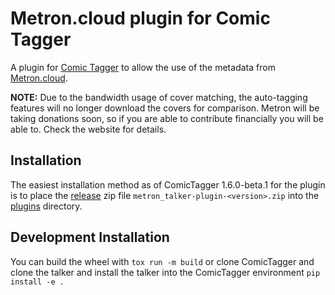 # Metron.cloud plugin for Comic Tagger

A plugin for [Comic Tagger](https://github.com/comictagger/comictagger/releases) to allow the use of the metadata from [Metron.cloud](https://metron.cloud/).

**NOTE:** Due to the bandwidth usage of cover matching, the auto-tagging features will no longer download the covers for comparison. Metron will be taking donations soon, so if you are able to contribute financially you will be able to. Check the website for details.

## Installation

The easiest installation method as of ComicTagger 1.6.0-beta.1 for the plugin is to place the [release](https://github.com/comictagger/metron_talker/releases) zip file
`metron_talker-plugin-<version>.zip` into the [plugins](https://github.com/comictagger/comictagger/wiki/Installing-plugins) directory.

## Development Installation

You can build the wheel with `tox run -m build` or clone ComicTagger and clone the talker and install the talker into the ComicTagger environment `pip install -e .`
